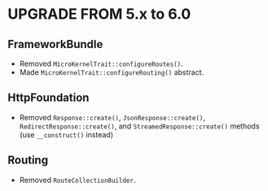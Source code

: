 UPGRADE FROM 5.x to 6.0
=======================

FrameworkBundle
---------------

 * Removed `MicroKernelTrait::configureRoutes()`.
 * Made `MicroKernelTrait::configureRouting()` abstract.

HttpFoundation
--------------

 * Removed `Response::create()`, `JsonResponse::create()`,
   `RedirectResponse::create()`, and `StreamedResponse::create()` methods (use
   `__construct()` instead)

Routing
-------

 * Removed `RouteCollectionBuilder`.
